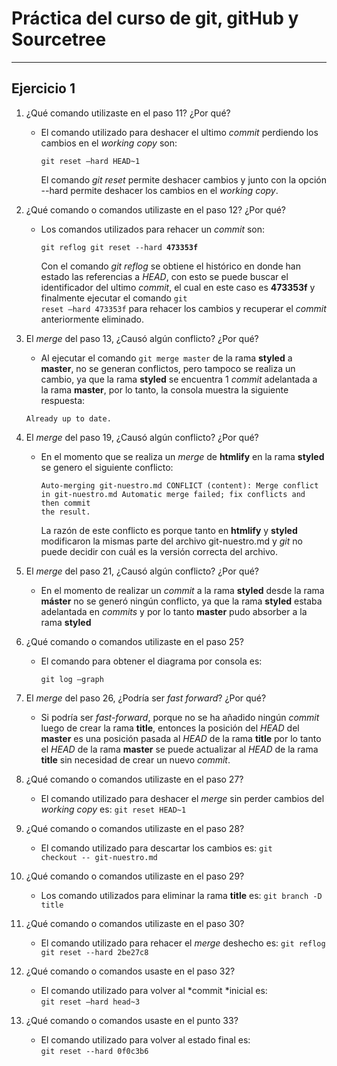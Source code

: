 
# Práctica del curso de git, gitHub y Sourcetree

---
## Ejercicio 1

1. ¿Qué comando utilizaste en el paso 11? ¿Por qué? 
    - El comando utilizado para deshacer el ultimo *commit* perdiendo los cambios en el *working copy* son:

       <code>git reset –hard HEAD~1 </code>
       
       El comando *git reset* permite deshacer cambios y junto con la opción --hard permite deshacer los cambios en el *working copy*.

2. ¿Qué comando o comandos utilizaste en el paso 12? ¿Por qué?
    - Los comandos utilizados para rehacer un *commit* son:

        <code>git reflog
        git reset --hard **473353f**</code>


      Con el comando *git reflog* se obtiene el histórico en donde han estado las referencias a *HEAD*, con esto se puede buscar el identificador del ultimo *commit*, el cual en este caso es **473353f** y finalmente ejecutar el comando <code>git reset –hard 473353f</code> para rehacer los cambios y recuperar el *commit* anteriormente eliminado.


     
3. El *merge* del paso 13, ¿Causó algún conflicto? ¿Por qué?
      - Al ejecutar el comando  <code>git merge master</code> de la rama **styled** a **master**, no se generan conflictos, pero tampoco se realiza un cambio, ya que la rama **styled** se encuentra 1 *commit* adelantada a la rama **master**, por lo tanto, la consola muestra la siguiente respuesta:

     <code>Already up to date.</code>

4. El *merge* del paso 19, ¿Causó algún conflicto? ¿Por qué?
     - En el momento que se realiza un *merge* de **htmlify** en la rama **styled** se genero el siguiente conflicto:
     
         <code>Auto-merging git-nuestro.md
              CONFLICT (content): Merge conflict in git-nuestro.md
              Automatic merge failed; fix conflicts and then commit the result.</code>
         
         La razón de este conflicto es porque tanto en  **htmlify** y **styled** modificaron la mismas parte del archivo git-nuestro.md y *git* no puede decidir con cuál es la versión correcta del archivo.
       


5. El *merge* del paso 21, ¿Causó algún conflicto? ¿Por qué?
    - En el momento de realizar un *commit* a la rama **styled** desde la rama **máster** no se generó ningún conflicto, ya que la rama **styled** estaba adelantada en *commits* y por lo tanto **master** pudo absorber a la rama **styled**
    
6. ¿Qué comando o comandos utilizaste en el paso 25?
     - El comando para obtener el diagrama por consola es: 
       
        <code>git log –graph</code> 

7. El *merge* del paso 26, ¿Podría ser *fast forward*? ¿Por qué?
    - Si podría ser *fast-forward*, porque no se ha añadido ningún *commit* luego de crear la rama **title**, entonces la posición del *HEAD* del **master** es una posición pasada al *HEAD* de la rama **title** por lo tanto el *HEAD* de la rama **master** se puede actualizar al *HEAD* de la rama **title** sin necesidad de crear un nuevo *commit*.

8. ¿Qué comando o comandos utilizaste en el paso 27?
    - El comando utilizado para deshacer el *merge* sin perder cambios del *working copy* es: 
      <code>git reset  HEAD~1</code>


9. ¿Qué comando o comandos utilizaste en el paso 28?
    -  El comando utilizado para descartar los cambios es:
        <code>git checkout -- git-nuestro.md</code>
10. ¿Qué comando o comandos utilizaste en el paso 29?
     -  Los comando utilizados para eliminar la rama **title** es:
     <code>git branch -D title</code>
11. ¿Qué comando o comandos utilizaste en el paso 30? 
     - El comando utilizado para rehacer el *merge* deshecho es:
      <code>git reflog
       git reset --hard 2be27c8</code>

12.  ¿Qué comando o comandos usaste en el paso 32? 
     - El comando utilizado para volver al *commit *inicial es:   
     <code>git reset –hard head~3</code>
13. ¿Qué comando o comandos usaste en el punto 33? 
     - El comando utilizado para volver al estado final es:  
      <code>git reset --hard 0f0c3b6</code>
